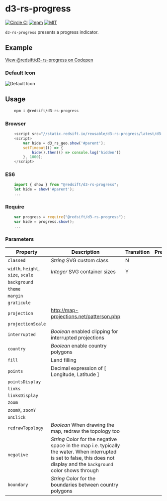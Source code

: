 # d3-rs-progress

[![Circle CI](https://img.shields.io/circleci/project/redsift/d3-rs-progress.svg?style=flat-square)](https://circleci.com/gh/redsift/d3-rs-progress)
[![npm](https://img.shields.io/npm/v/@redsift/d3-rs-progress.svg?style=flat-square)](https://www.npmjs.com/package/@redsift/d3-rs-progress)
[![MIT](https://img.shields.io/badge/license-MIT-blue.svg?style=flat-square)](https://raw.githubusercontent.com/redsift/d3-rs-progress/master/LICENSE)

`d3-rs-progress` presents a progress indicator.

## Example

[View @redsift/d3-rs-progress on Codepen](http://codepen.io/rahulpowar/pen/zNRrEL)

### Default Icon

![Default Icon](https://bricks.redsift.cloud/reusable/d3-rs-progress)

## Usage

```bash    
    npm i @redsift/d3-rs-progress
```

### Browser

```javascript
    <script src="//static.redsift.io/reusable/d3-rs-progress/latest/d3-rs-progress.umd-es2015.min.js"></script>
    <script>
        var hide = d3_rs_geo.show('#parent');
        setTimeout(() => {
            hide().then(() => console.log('hidden'))
        }, 1000);
    </script>
```

### ES6

```javascript
    import { show } from "@redsift/d3-rs-progress";
    let hide = show('#parent');
    ...
```

### Require

```javascript
    var progress = require("@redsift/d3-rs-progress");
    var hide = progress.show();
    ...
```

### Parameters

Property|Description|Transition|Preview
----|-----------|----------|-------
`classed`|*String* SVG custom class|N
`width`, `height`, `size`, `scale`|*Integer* SVG container sizes|Y
`background`|
`theme`|
`margin`|
`graticule`|
`projection`| http://map-projections.net/patterson.php
`projectionScale`|
`interrupted`|*Boolean* enabled clipping for interrupted projections
`country`|*Boolean* enable country polygons
`fill`| Land filling
`points`| Decimal expression of [ Longitude, Latitude ]
`pointsDisplay`|
`links`|
`linksDisplay`|
`zoom`|
`zoomX`, `zoomY`|
`onClick`|
`redrawTopology`|*Boolean* When drawing the map, redraw the topology too
`negative`|*String* Color for the negative space in the map i.e. typically the water. When interrupted is set to false, this does not display and the `background` color shows through
`boundary`|*String* Color for the boundaries between country polygons